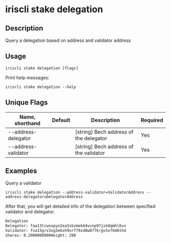 # iriscli stake delegation

## Description

Query a delegation based on address and validator address

## Usage

```
iriscli stake delegation [flags]
```
Print help messages:
```
iriscli stake delegation --help
```

## Unique Flags

| Name, shorthand       | Default                    | Description                                                          | Required |
| --------------------- | -------------------------- | -------------------------------------------------------------------- | -------- |
| --address-delegator   |                            | [string] Bech address of the delegator                               | Yes      |
| --address-validator   |                            | [string] Bech address of the validator                               | Yes      |

## Examples

Query a validator
```
iriscli stake delegation --address-validator=ValidatorAddress --address-delegator=DelegatorAddress

```

After that, you will get detailed info of the delegation between specified validator and delegator.

```txt
Delegation
Delegator: faa13lcwnxpyn2ea3skzmek64vvnp97jsk8qmhl6vx
Validator: fva15grv3xg3ekxh9xrf79zd0w077krgv5xf6d6thd
Shares: 0.2000000000Height: 290
```
